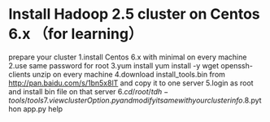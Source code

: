Install Hadoop 2.5 cluster on Centos 6.x （for learning）
==================

prepare your cluster
	1.install Centos 6.x with minimal on every machine
	2.use same password for root
	3.yum install yum install -y wget openssh-clients unzip on every machine
	4.download install_tools.bin from http://pan.baidu.com/s/1bn5x8lT and copy it to one server
	5.login as root and install bin file on that server
	6.$cd /root/tdh-tools/tools
	7.view clusterOption.py and modify it same with your cluster info.
	8.$python app.py help


